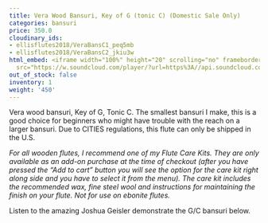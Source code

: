 ```yaml
---
title: Vera Wood Bansuri, Key of G (tonic C) (Domestic Sale Only)
categories: bansuri
price: 350.0
cloudinary_ids:
- ellisflutes2018/VeraBansC1_peq5mb
- ellisflutes2018/VeraBansC2_jkiu3w
html_embed: <iframe width="100%" height="20" scrolling="no" frameborder="no" allow="autoplay"
  src="https://w.soundcloud.com/player/?url=https%3A//api.soundcloud.com/tracks/310349580&color=%23ff5500&inverse=false&auto_play=false&show_user=true"></iframe>
out_of_stock: false
inventory: 1
weight: '450'
---
```


Vera wood bansuri, Key of G, Tonic C.  The smallest bansuri I make, this is a good choice for beginners who might have trouble with the reach on a larger bansuri. Due to CITIES regulations, this flute can only be shipped in the U.S.

*For all wooden flutes, I recommend one of my Flute Care Kits.  They are only available as an add-on purchase at the time of checkout (after you have pressed the “Add to cart” button you will see the option for the care kit right along side and you have to select it from the menu). The care kit includes the recommended wax, fine steel wool and instructions for maintaining the finish on your flute.  Not for use on ebonite flutes.*

Listen to the amazing Joshua Geisler demonstrate the G/C bansuri below.